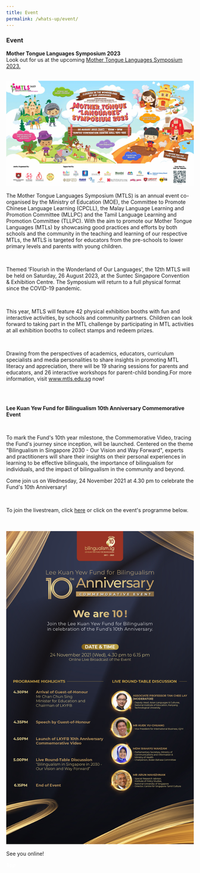 ```yaml
---
title: Event
permalink: /whats-up/event/
---
```

###   Event

 <div><p><strong>Mother Tongue Languages Symposium 2023<br></strong>
Look out for us at the upcoming <a href="https://www.mtls.edu.sg/">Mother Tongue Languages Symposium 2023.</a></p></div><br>
<img src="/images/mtls 2023_edm.jpg">

 <div><p>The Mother Tongue Languages Symposium (MTLS) is an annual event co-organised by the Ministry of Education (MOE), the Committee to Promote Chinese Language Learning (CPCLL), the Malay Language Learning and Promotion Committee (MLLPC) and the Tamil Language Learning and Promotion Committee (TLLPC). With the aim to promote our Mother Tongue Languages (MTLs) by showcasing good practices and efforts by both schools and the community in the teaching and learning of our respective MTLs, the MTLS is targeted for educators from the pre-schools to lower primary levels and parents with young children.</p></div><br>
<div><p>Themed 'Flourish in the Wonderland of Our Languages',&nbsp;the 12th&nbsp;MTLS will be held on Saturday, 26 August 2023, at the Suntec Singapore Convention &amp; Exhibition Centre. The Symposium will return to a full physical format since the COVID-19 pandemic.</p></div><br>
  
<div><p>This year, MTLS will feature 42 physical exhibition booths with fun and interactive activities, by schools and community partners. Children can look forward to taking part in the MTL challenge by participating in MTL activities at all exhibition booths to collect stamps and redeem prizes.</p></div><br>

<div><p>Drawing from the perspectives of academics, educators, curriculum specialists and media personalities to share insights in promoting MTL literacy and appreciation, there will be 19 sharing sessions for parents and educators, and 26 interactive workshops for parent-child bonding.For more information, visit <a href="https://www.mtls.edu.sg/">www.mtls.edu.sg</a> now!</p></div><br><br>

<div><p><strong> Lee Kuan Yew Fund for Bilingualism 10th Anniversary Commemorative Event</strong></p></div><strong><br></strong>
<div><p>To mark the Fund's 10th year milestone, the Commemorative Video, tracing the Fund's journey since inception, will be launched. Centered on the theme "Bilingualism in Singapore 2030 - Our Vision and Way Forward", experts and practitioners will share their insights on their personal experiences in learning to be effective bilinguals, the importance of bilingualism for individuals, and the impact of bilingualism in the community and beyond. </p></div>
		
<div><p>Come join us on Wednesday, 24 November 2021 at 4.30 pm to celebrate the Fund's 10th Anniversary!</p></div>
<br>
<div><p>To join the livestream, click <a href="https://www.facebook.com/events/795082611302343/?acontext=%7B%22ref%22%3A%2252%22%2C%22action_history%22%3A%22[%7B%5C%22surface%5C%22%3A%5C%22share_link%5C%22%2C%5C%22mechanism%5C%22%3A%5C%22share_link%5C%22%2C%5C%22extra_data%5C%22%3A%7B%5C%22invite_link_id%5C%22%3A294790355843812%7D%7D]%22%7D/">here</a> or click on the event's programme below.
	</p><div></div><br>
	<br><a href="https://www.facebook.com/events/795082611302343/?acontext=%7B%22ref%22%3A%2252%22%2C%22action_history%22%3A%22[%7B%5C%22surface%5C%22%3A%5C%22share_link%5C%22%2C%5C%22mechanism%5C%22%3A%5C%22share_link%5C%22%2C%5C%22extra_data%5C%22%3A%7B%5C%22invite_link_id%5C%22%3A294790355843812%7D%7D]%22%7D"><img src="/images/LKYFB_10th Anniversary_Join Us_Full.jpg"></a><br>
		<div><p> See you online!</p></div>
		<p></p>

<div class="btntop"><a style="text-decoration:none;" href="#top"><span style="color:white"><b>Top</b></span></a></div></div>